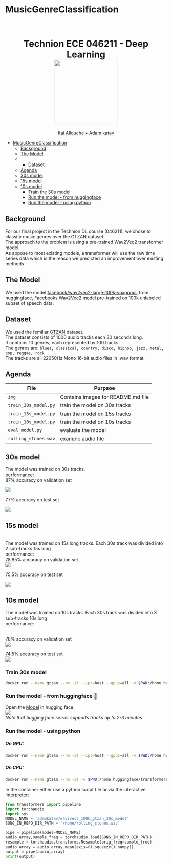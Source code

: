 # MusicGenreClassification

<h1 align="center">
  <br>
Technion ECE 046211 - Deep Learning
  <br>
  <img src="https://raw.githubusercontent.com/taldatech/ee046211-deep-learning/main/assets/nn_gumgum.gif" height="200">
</h1>
  <p align="center">
    <a href="https://github.com/ItaiAllouche">Itai Allouche</a> •
    <a href="https://github.com/adamkatav">Adam katav</a>
  </p>

- [MusicGenreClassification](#MusicGenreClassification)
  * [Background](#background)
  * [The Model](#the-model)
  * * [Dataset](#dataset)
  * [Agenda](#agenda)
  * [30s model](#30s-model)
  * [15s model](#15s-model)
  * [10s model](#10s-model)
    + [Train the 30s model](#train-the-30s-model)
    + [Run the model - from huggingface](#Run-the-model---from-huggingface)
    + [Run the model - using python](#Run-the-model---using-python)

## Background
For our final project in the Technion DL course (046211), we chose to classify music genres over the GTZAN dataset.
<br>
The approach to the problem is using a pre-trained Wav2Vec2 transformer model.
<br>
As appose to most existing models, a transformer will use the raw time series data which is the reason we predicted an improvement over existing methods
  

## The Model
We used the model <a href="https://huggingface.co/facebook/wav2vec2-large-100k-voxpopuli">facebook/wav2vec2-large-100k-voxpopuli</a> from huggingface,
Facebooks Wav2Vec2 model pre-trained on 100k unlabeled subset of speech data.
<br>


## Dataset
We used the femiliar <a href="https://www.kaggle.com/datasets/andradaolteanu/gtzan-dataset-music-genre-classification">GTZAN</a> dataset.
<br>
The dataset consists of 1000 audio tracks each 30 seconds long.
<br>
It contains 10 genres, each represented by 100 tracks:
<br>
The genres are: `blues, classical, country, disco, hiphop, jazz, metal, pop, reggae, rock`
<br>
The tracks are all 22050Hz Mono 16-bit audio files in .wav format.


## Agenda

|File       | Purpsoe |
|----------------|---------|
|`img`| Contains images for README.md file  |
|`train_30s_model.py`| train the model on 30s tracks |
|`train_15s_model.py`| train the model on 15s tracks  |
|`train_10s_model.py`| train the model on 10s tracks  |
|`eval_model.py`| evaluate the model|
|`rolling_stones.wav`| example audio file|

## 30s model
The model was trained on 30s tracks.
<br>
performance:
<br>
87% accuracy on validation set
<br>

<img src="/img/30sec_valid.jpeg">
<br>

77% accuracy on test set
<br>

<img src="/img/30sec_test.jpeg">

## 15s model
<br>
The model was trained on 15s long tracks.
Each 30s track was divided into 2 sub-tracks 15s long
<br>
performance:
<br>
78.85% accuracy on validation set
<br>

<img src="/img/15sec_valid.jpeg">
<br>

75.5% accuracy on test set
<br>

<img src="/img/15sec_test.jpeg">

## 10s model
The model was trained on 10s tracks.
Each 30s track was divided into 3 sub-tracks 10s long
<br>
performance:

<br>
78% accuracy on validation set
<br>

<img src="/img/10sec_valid.jpeg">
<br>

74.5% accuracy on test set
<br>
<img src="/img/10sec_test.jpeg">
<br>

### Train 30s model
```bash
docker run --name gtzan --rm -it --ipc=host --gpus=all -v $PWD:/home huggingface/transformers-pytorch-gpu python3 /home/train_30s_model.py
```
### Run the model - from huggingface 🤗
Open the <a href="https://huggingface.co/adamkatav/wav2vec2_100k_gtzan_30s_model">Model</a> in hugging face.
<br>
<img src="/img/run_in_hugging_face.jpeg">
<br>
*Note that hugging face server supports tracks up to 2-3 minutes*

### Run the model - using python
##### On GPU:
```bash
docker run --name gtzan --rm -it --ipc=host --gpus=all -v $PWD:/home huggingface/transformers-pytorch-gpu
```
##### On CPU:
```bash
docker run --name gtzan --rm -it -v $PWD:/home huggingface/transformers-pytorch-gpu
```
In the container either use a python script file or via the interactive interpreter:
```python
from transformers import pipeline
import torchaudio
import sys
MODEL_NAME = 'adamkatav/wav2vec2_100k_gtzan_30s_model'
SONG_IN_REPO_DIR_PATH = '/home/rolling_stones.wav'

pipe = pipeline(model=MODEL_NAME)
audio_array,sample_freq = torchaudio.load(SONG_IN_REPO_DIR_PATH)
resample = torchaudio.transforms.Resample(orig_freq=sample_freq)
audio_array = audio_array.mean(axis=0).squeeze().numpy()
output = pipe(audio_array)
print(output)
```
